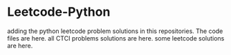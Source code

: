 # Leetcode-Python
adding the python leetcode problem solutions in this repositories. 
The code files are here.
all CTCI problems solutions are here.
some leetcode solutions are here.






























































































































































































































































































































































